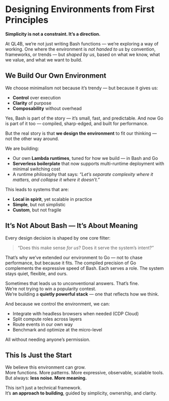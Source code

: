 # Designing Environments from First Principles

**Simplicity is not a constraint. It’s a direction.**

At QL4B, we’re not just writing Bash functions — we’re exploring a way of working. One where the environment is *not handed to us* by convention, frameworks, or trends — but *shaped by us*, based on what we know, what we value, and what we want to build.

## We Build Our Own Environment

We choose minimalism not because it’s trendy — but because it gives us:
- **Control** over execution
- **Clarity** of purpose
- **Composability** without overhead

Yes, Bash is part of the story — it’s small, fast, and predictable.
And now Go is part of it too — compiled, sharp-edged, and built for performance.

But the real story is that **we design the environment** to fit our thinking — not the other way around.

We are building:
- Our own **Lambda runtimes**, tuned for how we build — in Bash and Go
- **Serverless boilerplate** that now supports multi-runtime deployment with minimal switching cost
- A runtime philosophy that says: *“Let’s separate complexity where it matters, and collapse it where it doesn’t.”*

This leads to systems that are:
- **Local in spirit**, yet scalable in practice  
- **Simple**, but not simplistic  
- **Custom**, but not fragile

## It’s Not About Bash — It’s About Meaning

Every design decision is shaped by one core filter:  
> “Does this make sense *for us*? Does it serve the system’s intent?”

That’s why we’ve extended our environment to Go — not to chase performance, but because it fits. The compiled precision of Go complements the expressive speed of Bash. Each serves a role. The system stays quiet, flexible, and ours.

Sometimes that leads us to unconventional answers. That’s fine.  
We’re not trying to win a popularity contest.  
We’re building a **quietly powerful stack** — one that reflects how we think.

And because we control the environment, we can:
- Integrate with headless browsers when needed (CDP Cloud)
- Split compute roles across layers
- Route events in our own way
- Benchmark and optimize at the micro-level

All without needing anyone’s permission.

## This Is Just the Start

We believe this environment can grow.  
More functions. More patterns. More expressive, observable, scalable tools.  
But always: **less noise. More meaning.**

This isn’t just a technical framework.  
It’s **an approach to building**, guided by simplicity, ownership, and clarity.
